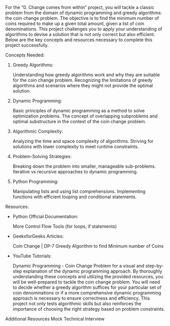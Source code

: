 For the “0. Change comes from within” project, you will tackle a classic problem from the domain of dynamic programming and greedy algorithms: the coin change problem. The objective is to find the minimum number of coins required to make up a given total amount, given a list of coin denominations. This project challenges you to apply your understanding of algorithms to devise a solution that is not only correct but also efficient. Below are the key concepts and resources necessary to complete this project successfully.

Concepts Needed:
1) Greedy Algorithms:

    Understanding how greedy algorithms work and why they are suitable for the coin change problem.
    Recognizing the limitations of greedy algorithms and scenarios where they might not provide the optimal solution.
   
2) Dynamic Programming:

    Basic principles of dynamic programming as a method to solve optimization problems.
    The concept of overlapping subproblems and optimal substructure in the context of the coin change problem.

3) Algorithmic Complexity:

    Analyzing the time and space complexity of algorithms.
    Striving for solutions with lower complexity to meet runtime constraints.

4) Problem-Solving Strategies:

    Breaking down the problem into smaller, manageable sub-problems.
    Iterative vs recursive approaches to dynamic programming.

5) Python Programming:

    Manipulating lists and using list comprehensions.
    Implementing functions with efficient looping and conditional statements.

   
Resources:
* Python Official Documentation:

    More Control Flow Tools (for loops, if statements)


* GeeksforGeeks Articles:

    Coin Change | DP-7
    Greedy Algorithm to find Minimum number of Coins

* YouTube Tutorials:

    Dynamic Programming - Coin Change Problem for a visual and step-by-step explanation of the dynamic programming approach.
    By thoroughly understanding these concepts and utilizing the provided resources, you will be well-prepared to tackle the coin change problem. You will need to decide whether a greedy algorithm suffices for your particular set of coin denominations or if a more comprehensive dynamic programming approach is necessary to ensure correctness and efficiency. This project not only tests algorithmic skills but also reinforces the importance of choosing the right strategy based on problem constraints.

Additional Resources
    Mock Technical Interview
